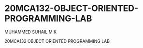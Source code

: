 # 20MCA132-OBJECT-ORIENTED-PROGRAMMING-LAB
MUHAMMED SUHAIL M K

20MCA132 OBJECT ORIENTED
PROGRAMMING LAB
